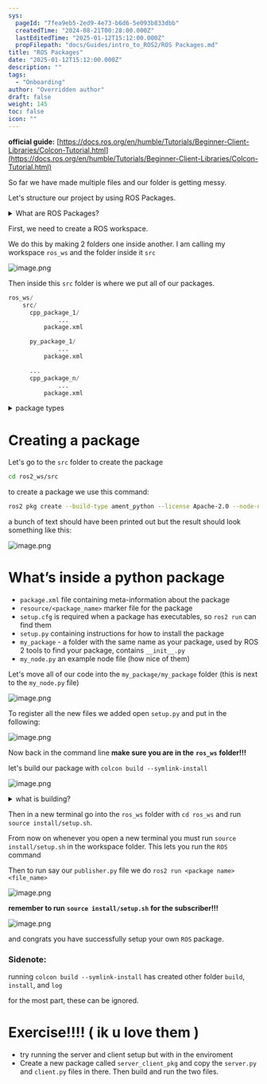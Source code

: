 ```yaml
---
sys:
  pageId: "7fea9eb5-2ed9-4e73-b6d6-5e093b833dbb"
  createdTime: "2024-08-21T00:28:00.000Z"
  lastEditedTime: "2025-01-12T15:12:00.000Z"
  propFilepath: "docs/Guides/intro_to_ROS2/ROS Packages.md"
title: "ROS Packages"
date: "2025-01-12T15:12:00.000Z"
description: ""
tags:
  - "Onboarding"
author: "Overridden author"
draft: false
weight: 145
toc: false
icon: ""
---
```


**official guide:** [https://docs.ros.org/en/humble/Tutorials/Beginner-Client-Libraries/Colcon-Tutorial.html](https://docs.ros.org/en/humble/Tutorials/Beginner-Client-Libraries/Colcon-Tutorial.html)

So far we have made multiple files and our folder is getting messy.

Let's structure our project by using ROS Packages.

<details>

<summary>What are ROS Packages?</summary>

ROS Packages are, as the name implies, packages of code that are highly sharable between ROS developers.

They consist of a folder, `package.xml` file, and source code

```python
      cpp_package_1/
		      ... imagine much code files here ..
          package.xml
```

</details>

First, we need to create a ROS workspace.

We do this by making 2 folders one inside another. I am calling my workspace `ros_ws` and the folder inside it `src`

![image.png](https://prod-files-secure.s3.us-west-2.amazonaws.com/d518164a-d88e-44d1-a4ee-3adb3bd8bce0/70706947-fd18-4537-a67b-e12946812d31/image.png?X-Amz-Algorithm=AWS4-HMAC-SHA256&X-Amz-Content-Sha256=UNSIGNED-PAYLOAD&X-Amz-Credential=ASIAZI2LB4667VLW22UT%2F20250214%2Fus-west-2%2Fs3%2Faws4_request&X-Amz-Date=20250214T031215Z&X-Amz-Expires=3600&X-Amz-Security-Token=IQoJb3JpZ2luX2VjEPv%2F%2F%2F%2F%2F%2F%2F%2F%2F%2FwEaCXVzLXdlc3QtMiJGMEQCIAowGsvwvqogEnMQv2sSIgDcYkGZPqlv15lbAzhc%2FFroAiAiJaKjGXPe6%2Bzpe%2BgBvYbJmi7aLXSZFfNYPHnKOFHU5ir%2FAwgjEAAaDDYzNzQyMzE4MzgwNSIMGShuJ4amvS731zDnKtwDd4Dik3ekEiWIp99TKdRq2iY4BeAqtiVH%2BAS82JYrg1yRBJVYXLkOXGeErWgg9xlMHHtXyA%2Fttpwy7KzNf9B1BA%2FjBJIJely5SOxwMz%2FkzcVSziSCBfBqrOPa36EcQT9ZwhODr%2BCAaaOqL%2BU9C89V3VZR1Sks%2Fz26w7lr5069%2FfQowjPGlBOxLsyss8Ih71hj0nFOZb9AmTIVOWiP7HLE%2FomZF23GvU9fOas8z%2BumFrRgBK57lJzZfs5GZoYI%2Fl0WWb%2F3T1UXApQwCNkljz4gmEnth5IDp9xhUF9Ub90IKB10EZJTVJ7VdR%2Bm7FR3qonEs54%2FJVg4tfIi4C34LakQKPx4WkeQ01T59tNfWKP1ClF0sNIqHYtJVoS92SmnncHpI8zmPKk2i%2FZT07SGDl2JrrfUtXX0pM8m%2FCv1IdX4oh4KrPx2EauLWGkR2Op9g1P8nYYO1Xef39AjXSO9uoEIoWawSkOQ6KTm2gaytFRr8y9O9CzHIh939zMsdbBmuVKwOka2FFqhL2WWoENeM7eEIsVW1U4X85GQXwRgotX0Uh1hDuTT1gB5EGRXRls6hf44dyIHvBeoxfEsrAqSRSj1bYsHUkL4lzWwf1ucIZtPa69FfQoF%2FPvN1A%2F5Q7kw%2FtG6vQY6pgECUfOnVPEOttMnGAh4Xi5UzRI0V31kylaP4tXWeYtKvYMmBDAgg03TMxQWpGgLPf4Se0qkY5YGyKdtBUT3NNbXNlY6GOen%2BJ56aaW29AQYEUx5vLA%2FHCbUdZ6GP4HTRFcKccVrf6ERuguy1P3TDdiKEh5CVBHU%2F9WCjq5AHbQSCt5GM9s3hvqmJGJJE5rTn8dbWzj8y3FfeLDqO37UW62oTn5uFnld&X-Amz-Signature=cb823e81948c5af2d05cd4e4aae11725c125a5df116ae675ffb1e0ea5a389501&X-Amz-SignedHeaders=host&x-id=GetObject)

Then inside this `src` folder is where we put all of our packages.

```python
ros_ws/
    src/
      cpp_package_1/
		      ...
          package.xml

      py_package_1/
		      ...
          package.xml

      ...
      cpp_package_n/
		      ...
          package.xml

```

<details>

<summary>package types</summary>

packages can be either `C++` or python.

the intern file structure is different for each but for this guide we will stick to creating python packages

</details>

# Creating a package

Let's go to the `src` folder to create the package

```bash
cd ros2_ws/src
```

to create a package we use this command:

```bash
ros2 pkg create --build-type ament_python --license Apache-2.0 --node-name my_node my_package
```

a bunch of text should have been printed out but the result should look something like this:

![image.png](https://prod-files-secure.s3.us-west-2.amazonaws.com/d518164a-d88e-44d1-a4ee-3adb3bd8bce0/e6cf1e3f-8512-4a3e-b131-079f800bf3e8/image.png?X-Amz-Algorithm=AWS4-HMAC-SHA256&X-Amz-Content-Sha256=UNSIGNED-PAYLOAD&X-Amz-Credential=ASIAZI2LB4667VLW22UT%2F20250214%2Fus-west-2%2Fs3%2Faws4_request&X-Amz-Date=20250214T031215Z&X-Amz-Expires=3600&X-Amz-Security-Token=IQoJb3JpZ2luX2VjEPv%2F%2F%2F%2F%2F%2F%2F%2F%2F%2FwEaCXVzLXdlc3QtMiJGMEQCIAowGsvwvqogEnMQv2sSIgDcYkGZPqlv15lbAzhc%2FFroAiAiJaKjGXPe6%2Bzpe%2BgBvYbJmi7aLXSZFfNYPHnKOFHU5ir%2FAwgjEAAaDDYzNzQyMzE4MzgwNSIMGShuJ4amvS731zDnKtwDd4Dik3ekEiWIp99TKdRq2iY4BeAqtiVH%2BAS82JYrg1yRBJVYXLkOXGeErWgg9xlMHHtXyA%2Fttpwy7KzNf9B1BA%2FjBJIJely5SOxwMz%2FkzcVSziSCBfBqrOPa36EcQT9ZwhODr%2BCAaaOqL%2BU9C89V3VZR1Sks%2Fz26w7lr5069%2FfQowjPGlBOxLsyss8Ih71hj0nFOZb9AmTIVOWiP7HLE%2FomZF23GvU9fOas8z%2BumFrRgBK57lJzZfs5GZoYI%2Fl0WWb%2F3T1UXApQwCNkljz4gmEnth5IDp9xhUF9Ub90IKB10EZJTVJ7VdR%2Bm7FR3qonEs54%2FJVg4tfIi4C34LakQKPx4WkeQ01T59tNfWKP1ClF0sNIqHYtJVoS92SmnncHpI8zmPKk2i%2FZT07SGDl2JrrfUtXX0pM8m%2FCv1IdX4oh4KrPx2EauLWGkR2Op9g1P8nYYO1Xef39AjXSO9uoEIoWawSkOQ6KTm2gaytFRr8y9O9CzHIh939zMsdbBmuVKwOka2FFqhL2WWoENeM7eEIsVW1U4X85GQXwRgotX0Uh1hDuTT1gB5EGRXRls6hf44dyIHvBeoxfEsrAqSRSj1bYsHUkL4lzWwf1ucIZtPa69FfQoF%2FPvN1A%2F5Q7kw%2FtG6vQY6pgECUfOnVPEOttMnGAh4Xi5UzRI0V31kylaP4tXWeYtKvYMmBDAgg03TMxQWpGgLPf4Se0qkY5YGyKdtBUT3NNbXNlY6GOen%2BJ56aaW29AQYEUx5vLA%2FHCbUdZ6GP4HTRFcKccVrf6ERuguy1P3TDdiKEh5CVBHU%2F9WCjq5AHbQSCt5GM9s3hvqmJGJJE5rTn8dbWzj8y3FfeLDqO37UW62oTn5uFnld&X-Amz-Signature=1e1d46ecabe91809d3bffef39517624b75a5aa860521ccd9283ad1195a3061b5&X-Amz-SignedHeaders=host&x-id=GetObject)

# What’s inside a python package

- `package.xml` file containing meta-information about the package
- `resource/<package_name>` marker file for the package
- `setup.cfg` is required when a package has executables, so `ros2 run` can find them
- `setup.py` containing instructions for how to install the package
- `my_package` - a folder with the same name as your package, used by ROS 2 tools to find your package, contains `__init__.py`
- `my_node.py` an example node file (how nice of them)

Let's move all of our code into the `my_package/my_package` folder (this is next to the `my_node.py` file)

![image.png](https://prod-files-secure.s3.us-west-2.amazonaws.com/d518164a-d88e-44d1-a4ee-3adb3bd8bce0/9ce58f11-0da9-4d3e-b86d-506a9685d378/image.png?X-Amz-Algorithm=AWS4-HMAC-SHA256&X-Amz-Content-Sha256=UNSIGNED-PAYLOAD&X-Amz-Credential=ASIAZI2LB4667VLW22UT%2F20250214%2Fus-west-2%2Fs3%2Faws4_request&X-Amz-Date=20250214T031215Z&X-Amz-Expires=3600&X-Amz-Security-Token=IQoJb3JpZ2luX2VjEPv%2F%2F%2F%2F%2F%2F%2F%2F%2F%2FwEaCXVzLXdlc3QtMiJGMEQCIAowGsvwvqogEnMQv2sSIgDcYkGZPqlv15lbAzhc%2FFroAiAiJaKjGXPe6%2Bzpe%2BgBvYbJmi7aLXSZFfNYPHnKOFHU5ir%2FAwgjEAAaDDYzNzQyMzE4MzgwNSIMGShuJ4amvS731zDnKtwDd4Dik3ekEiWIp99TKdRq2iY4BeAqtiVH%2BAS82JYrg1yRBJVYXLkOXGeErWgg9xlMHHtXyA%2Fttpwy7KzNf9B1BA%2FjBJIJely5SOxwMz%2FkzcVSziSCBfBqrOPa36EcQT9ZwhODr%2BCAaaOqL%2BU9C89V3VZR1Sks%2Fz26w7lr5069%2FfQowjPGlBOxLsyss8Ih71hj0nFOZb9AmTIVOWiP7HLE%2FomZF23GvU9fOas8z%2BumFrRgBK57lJzZfs5GZoYI%2Fl0WWb%2F3T1UXApQwCNkljz4gmEnth5IDp9xhUF9Ub90IKB10EZJTVJ7VdR%2Bm7FR3qonEs54%2FJVg4tfIi4C34LakQKPx4WkeQ01T59tNfWKP1ClF0sNIqHYtJVoS92SmnncHpI8zmPKk2i%2FZT07SGDl2JrrfUtXX0pM8m%2FCv1IdX4oh4KrPx2EauLWGkR2Op9g1P8nYYO1Xef39AjXSO9uoEIoWawSkOQ6KTm2gaytFRr8y9O9CzHIh939zMsdbBmuVKwOka2FFqhL2WWoENeM7eEIsVW1U4X85GQXwRgotX0Uh1hDuTT1gB5EGRXRls6hf44dyIHvBeoxfEsrAqSRSj1bYsHUkL4lzWwf1ucIZtPa69FfQoF%2FPvN1A%2F5Q7kw%2FtG6vQY6pgECUfOnVPEOttMnGAh4Xi5UzRI0V31kylaP4tXWeYtKvYMmBDAgg03TMxQWpGgLPf4Se0qkY5YGyKdtBUT3NNbXNlY6GOen%2BJ56aaW29AQYEUx5vLA%2FHCbUdZ6GP4HTRFcKccVrf6ERuguy1P3TDdiKEh5CVBHU%2F9WCjq5AHbQSCt5GM9s3hvqmJGJJE5rTn8dbWzj8y3FfeLDqO37UW62oTn5uFnld&X-Amz-Signature=016ebb1e0ce1ac695617309674feb44e3f7022e7fdeea0f437f64172f6af7fff&X-Amz-SignedHeaders=host&x-id=GetObject)

To register all the new files we added open `setup.py` and put in the following:

![image.png](https://prod-files-secure.s3.us-west-2.amazonaws.com/d518164a-d88e-44d1-a4ee-3adb3bd8bce0/1cd7c262-4cae-4496-9d75-c178537d24a2/image.png?X-Amz-Algorithm=AWS4-HMAC-SHA256&X-Amz-Content-Sha256=UNSIGNED-PAYLOAD&X-Amz-Credential=ASIAZI2LB4667VLW22UT%2F20250214%2Fus-west-2%2Fs3%2Faws4_request&X-Amz-Date=20250214T031215Z&X-Amz-Expires=3600&X-Amz-Security-Token=IQoJb3JpZ2luX2VjEPv%2F%2F%2F%2F%2F%2F%2F%2F%2F%2FwEaCXVzLXdlc3QtMiJGMEQCIAowGsvwvqogEnMQv2sSIgDcYkGZPqlv15lbAzhc%2FFroAiAiJaKjGXPe6%2Bzpe%2BgBvYbJmi7aLXSZFfNYPHnKOFHU5ir%2FAwgjEAAaDDYzNzQyMzE4MzgwNSIMGShuJ4amvS731zDnKtwDd4Dik3ekEiWIp99TKdRq2iY4BeAqtiVH%2BAS82JYrg1yRBJVYXLkOXGeErWgg9xlMHHtXyA%2Fttpwy7KzNf9B1BA%2FjBJIJely5SOxwMz%2FkzcVSziSCBfBqrOPa36EcQT9ZwhODr%2BCAaaOqL%2BU9C89V3VZR1Sks%2Fz26w7lr5069%2FfQowjPGlBOxLsyss8Ih71hj0nFOZb9AmTIVOWiP7HLE%2FomZF23GvU9fOas8z%2BumFrRgBK57lJzZfs5GZoYI%2Fl0WWb%2F3T1UXApQwCNkljz4gmEnth5IDp9xhUF9Ub90IKB10EZJTVJ7VdR%2Bm7FR3qonEs54%2FJVg4tfIi4C34LakQKPx4WkeQ01T59tNfWKP1ClF0sNIqHYtJVoS92SmnncHpI8zmPKk2i%2FZT07SGDl2JrrfUtXX0pM8m%2FCv1IdX4oh4KrPx2EauLWGkR2Op9g1P8nYYO1Xef39AjXSO9uoEIoWawSkOQ6KTm2gaytFRr8y9O9CzHIh939zMsdbBmuVKwOka2FFqhL2WWoENeM7eEIsVW1U4X85GQXwRgotX0Uh1hDuTT1gB5EGRXRls6hf44dyIHvBeoxfEsrAqSRSj1bYsHUkL4lzWwf1ucIZtPa69FfQoF%2FPvN1A%2F5Q7kw%2FtG6vQY6pgECUfOnVPEOttMnGAh4Xi5UzRI0V31kylaP4tXWeYtKvYMmBDAgg03TMxQWpGgLPf4Se0qkY5YGyKdtBUT3NNbXNlY6GOen%2BJ56aaW29AQYEUx5vLA%2FHCbUdZ6GP4HTRFcKccVrf6ERuguy1P3TDdiKEh5CVBHU%2F9WCjq5AHbQSCt5GM9s3hvqmJGJJE5rTn8dbWzj8y3FfeLDqO37UW62oTn5uFnld&X-Amz-Signature=e68ad67675d1c45300ecc8605654f2b437627e7abfdcae9eeb91a17643d700ea&X-Amz-SignedHeaders=host&x-id=GetObject)

Now back in the command line **make sure you are in the** **`ros_ws`** **folder!!!**

let's build our package with `colcon build --symlink-install`

![image.png](https://prod-files-secure.s3.us-west-2.amazonaws.com/d518164a-d88e-44d1-a4ee-3adb3bd8bce0/2f2a0d27-b173-48fd-b189-5f5c0ce65619/image.png?X-Amz-Algorithm=AWS4-HMAC-SHA256&X-Amz-Content-Sha256=UNSIGNED-PAYLOAD&X-Amz-Credential=ASIAZI2LB4667VLW22UT%2F20250214%2Fus-west-2%2Fs3%2Faws4_request&X-Amz-Date=20250214T031215Z&X-Amz-Expires=3600&X-Amz-Security-Token=IQoJb3JpZ2luX2VjEPv%2F%2F%2F%2F%2F%2F%2F%2F%2F%2FwEaCXVzLXdlc3QtMiJGMEQCIAowGsvwvqogEnMQv2sSIgDcYkGZPqlv15lbAzhc%2FFroAiAiJaKjGXPe6%2Bzpe%2BgBvYbJmi7aLXSZFfNYPHnKOFHU5ir%2FAwgjEAAaDDYzNzQyMzE4MzgwNSIMGShuJ4amvS731zDnKtwDd4Dik3ekEiWIp99TKdRq2iY4BeAqtiVH%2BAS82JYrg1yRBJVYXLkOXGeErWgg9xlMHHtXyA%2Fttpwy7KzNf9B1BA%2FjBJIJely5SOxwMz%2FkzcVSziSCBfBqrOPa36EcQT9ZwhODr%2BCAaaOqL%2BU9C89V3VZR1Sks%2Fz26w7lr5069%2FfQowjPGlBOxLsyss8Ih71hj0nFOZb9AmTIVOWiP7HLE%2FomZF23GvU9fOas8z%2BumFrRgBK57lJzZfs5GZoYI%2Fl0WWb%2F3T1UXApQwCNkljz4gmEnth5IDp9xhUF9Ub90IKB10EZJTVJ7VdR%2Bm7FR3qonEs54%2FJVg4tfIi4C34LakQKPx4WkeQ01T59tNfWKP1ClF0sNIqHYtJVoS92SmnncHpI8zmPKk2i%2FZT07SGDl2JrrfUtXX0pM8m%2FCv1IdX4oh4KrPx2EauLWGkR2Op9g1P8nYYO1Xef39AjXSO9uoEIoWawSkOQ6KTm2gaytFRr8y9O9CzHIh939zMsdbBmuVKwOka2FFqhL2WWoENeM7eEIsVW1U4X85GQXwRgotX0Uh1hDuTT1gB5EGRXRls6hf44dyIHvBeoxfEsrAqSRSj1bYsHUkL4lzWwf1ucIZtPa69FfQoF%2FPvN1A%2F5Q7kw%2FtG6vQY6pgECUfOnVPEOttMnGAh4Xi5UzRI0V31kylaP4tXWeYtKvYMmBDAgg03TMxQWpGgLPf4Se0qkY5YGyKdtBUT3NNbXNlY6GOen%2BJ56aaW29AQYEUx5vLA%2FHCbUdZ6GP4HTRFcKccVrf6ERuguy1P3TDdiKEh5CVBHU%2F9WCjq5AHbQSCt5GM9s3hvqmJGJJE5rTn8dbWzj8y3FfeLDqO37UW62oTn5uFnld&X-Amz-Signature=5ddcce3115c4dc0d54dee93968ac75f9cf3ed5aa994feec2b4696f4ecb82af03&X-Amz-SignedHeaders=host&x-id=GetObject)

<details>

<summary>what is building?</summary>

if you are a CS major at Rose-Hulman you will learn the answer to this in CSSE132

but TLDR; is it combines all the code files into one program that can be run easily 

</details>

Then in a new terminal go into the `ros_ws` folder with `cd ros_ws` and run `source install/setup.sh`. 

From now on whenever you open a new terminal you must run `source install/setup.sh` in the workspace folder. This lets you run the `ROS` command

Then to run say our `publisher.py` file we do `ros2 run <package name> <file_name>`

![image.png](https://prod-files-secure.s3.us-west-2.amazonaws.com/d518164a-d88e-44d1-a4ee-3adb3bd8bce0/4f4b1219-3a44-4632-aa0a-ce3471699f59/image.png?X-Amz-Algorithm=AWS4-HMAC-SHA256&X-Amz-Content-Sha256=UNSIGNED-PAYLOAD&X-Amz-Credential=ASIAZI2LB4667VLW22UT%2F20250214%2Fus-west-2%2Fs3%2Faws4_request&X-Amz-Date=20250214T031215Z&X-Amz-Expires=3600&X-Amz-Security-Token=IQoJb3JpZ2luX2VjEPv%2F%2F%2F%2F%2F%2F%2F%2F%2F%2FwEaCXVzLXdlc3QtMiJGMEQCIAowGsvwvqogEnMQv2sSIgDcYkGZPqlv15lbAzhc%2FFroAiAiJaKjGXPe6%2Bzpe%2BgBvYbJmi7aLXSZFfNYPHnKOFHU5ir%2FAwgjEAAaDDYzNzQyMzE4MzgwNSIMGShuJ4amvS731zDnKtwDd4Dik3ekEiWIp99TKdRq2iY4BeAqtiVH%2BAS82JYrg1yRBJVYXLkOXGeErWgg9xlMHHtXyA%2Fttpwy7KzNf9B1BA%2FjBJIJely5SOxwMz%2FkzcVSziSCBfBqrOPa36EcQT9ZwhODr%2BCAaaOqL%2BU9C89V3VZR1Sks%2Fz26w7lr5069%2FfQowjPGlBOxLsyss8Ih71hj0nFOZb9AmTIVOWiP7HLE%2FomZF23GvU9fOas8z%2BumFrRgBK57lJzZfs5GZoYI%2Fl0WWb%2F3T1UXApQwCNkljz4gmEnth5IDp9xhUF9Ub90IKB10EZJTVJ7VdR%2Bm7FR3qonEs54%2FJVg4tfIi4C34LakQKPx4WkeQ01T59tNfWKP1ClF0sNIqHYtJVoS92SmnncHpI8zmPKk2i%2FZT07SGDl2JrrfUtXX0pM8m%2FCv1IdX4oh4KrPx2EauLWGkR2Op9g1P8nYYO1Xef39AjXSO9uoEIoWawSkOQ6KTm2gaytFRr8y9O9CzHIh939zMsdbBmuVKwOka2FFqhL2WWoENeM7eEIsVW1U4X85GQXwRgotX0Uh1hDuTT1gB5EGRXRls6hf44dyIHvBeoxfEsrAqSRSj1bYsHUkL4lzWwf1ucIZtPa69FfQoF%2FPvN1A%2F5Q7kw%2FtG6vQY6pgECUfOnVPEOttMnGAh4Xi5UzRI0V31kylaP4tXWeYtKvYMmBDAgg03TMxQWpGgLPf4Se0qkY5YGyKdtBUT3NNbXNlY6GOen%2BJ56aaW29AQYEUx5vLA%2FHCbUdZ6GP4HTRFcKccVrf6ERuguy1P3TDdiKEh5CVBHU%2F9WCjq5AHbQSCt5GM9s3hvqmJGJJE5rTn8dbWzj8y3FfeLDqO37UW62oTn5uFnld&X-Amz-Signature=48aec46fa56d952e4f2602678b0caf9ad521780cf7b1cc6860b13bf7da8f6255&X-Amz-SignedHeaders=host&x-id=GetObject)

**remember to run** **`source install/setup.sh`** **for the subscriber!!!**

![image.png](https://prod-files-secure.s3.us-west-2.amazonaws.com/d518164a-d88e-44d1-a4ee-3adb3bd8bce0/02121119-dad4-49ec-8356-c956108b4243/image.png?X-Amz-Algorithm=AWS4-HMAC-SHA256&X-Amz-Content-Sha256=UNSIGNED-PAYLOAD&X-Amz-Credential=ASIAZI2LB4667VLW22UT%2F20250214%2Fus-west-2%2Fs3%2Faws4_request&X-Amz-Date=20250214T031215Z&X-Amz-Expires=3600&X-Amz-Security-Token=IQoJb3JpZ2luX2VjEPv%2F%2F%2F%2F%2F%2F%2F%2F%2F%2FwEaCXVzLXdlc3QtMiJGMEQCIAowGsvwvqogEnMQv2sSIgDcYkGZPqlv15lbAzhc%2FFroAiAiJaKjGXPe6%2Bzpe%2BgBvYbJmi7aLXSZFfNYPHnKOFHU5ir%2FAwgjEAAaDDYzNzQyMzE4MzgwNSIMGShuJ4amvS731zDnKtwDd4Dik3ekEiWIp99TKdRq2iY4BeAqtiVH%2BAS82JYrg1yRBJVYXLkOXGeErWgg9xlMHHtXyA%2Fttpwy7KzNf9B1BA%2FjBJIJely5SOxwMz%2FkzcVSziSCBfBqrOPa36EcQT9ZwhODr%2BCAaaOqL%2BU9C89V3VZR1Sks%2Fz26w7lr5069%2FfQowjPGlBOxLsyss8Ih71hj0nFOZb9AmTIVOWiP7HLE%2FomZF23GvU9fOas8z%2BumFrRgBK57lJzZfs5GZoYI%2Fl0WWb%2F3T1UXApQwCNkljz4gmEnth5IDp9xhUF9Ub90IKB10EZJTVJ7VdR%2Bm7FR3qonEs54%2FJVg4tfIi4C34LakQKPx4WkeQ01T59tNfWKP1ClF0sNIqHYtJVoS92SmnncHpI8zmPKk2i%2FZT07SGDl2JrrfUtXX0pM8m%2FCv1IdX4oh4KrPx2EauLWGkR2Op9g1P8nYYO1Xef39AjXSO9uoEIoWawSkOQ6KTm2gaytFRr8y9O9CzHIh939zMsdbBmuVKwOka2FFqhL2WWoENeM7eEIsVW1U4X85GQXwRgotX0Uh1hDuTT1gB5EGRXRls6hf44dyIHvBeoxfEsrAqSRSj1bYsHUkL4lzWwf1ucIZtPa69FfQoF%2FPvN1A%2F5Q7kw%2FtG6vQY6pgECUfOnVPEOttMnGAh4Xi5UzRI0V31kylaP4tXWeYtKvYMmBDAgg03TMxQWpGgLPf4Se0qkY5YGyKdtBUT3NNbXNlY6GOen%2BJ56aaW29AQYEUx5vLA%2FHCbUdZ6GP4HTRFcKccVrf6ERuguy1P3TDdiKEh5CVBHU%2F9WCjq5AHbQSCt5GM9s3hvqmJGJJE5rTn8dbWzj8y3FfeLDqO37UW62oTn5uFnld&X-Amz-Signature=574ddd02c4272a4014c168e7152c2bb3ebf83630c86fac13cb4eba4c8b752f04&X-Amz-SignedHeaders=host&x-id=GetObject)

and congrats you have successfully setup your own `ROS` package.

### Sidenote:

running `colcon build --symlink-install` has created other folder `build`, `install`, and `log`

for the most part, these can be ignored.

# Exercise!!!! ( ik u love them )

- try running the server and client setup but with in the enviroment
- Create a new package called `server_client_pkg` and copy the `server.py` and `client.py` files in there. Then build and run the two files.
